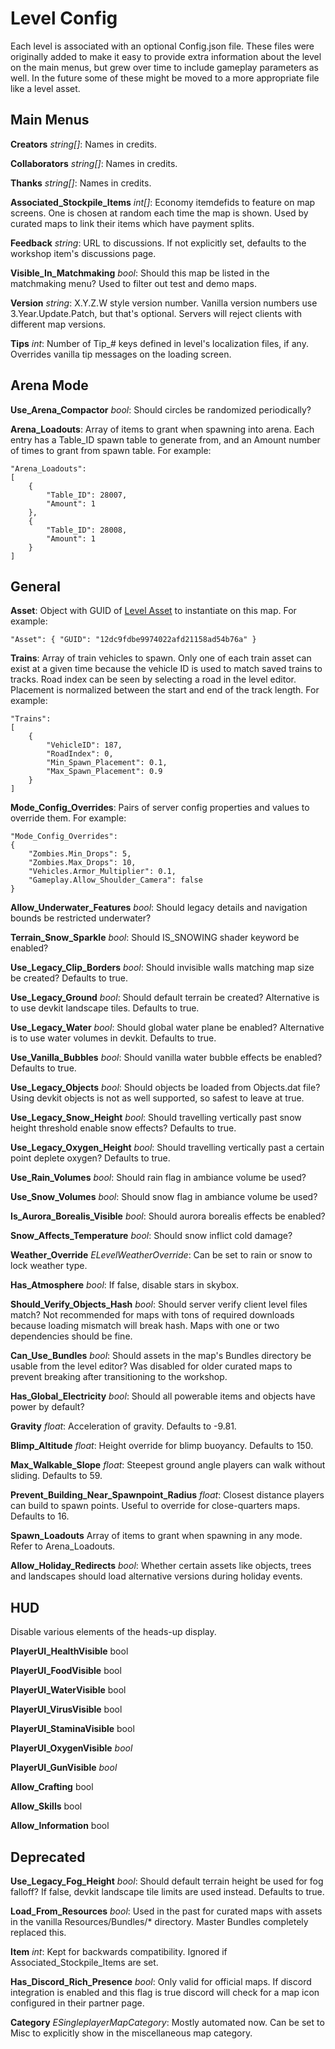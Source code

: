 Level Config
============

Each level is associated with an optional Config.json file. These files were originally added to make it easy to provide extra information about the level on the main menus, but grew over time to include gameplay parameters as well. In the future some of these might be moved to a more appropriate file like a level asset.

Main Menus
----------

__Creators__ _string[]_: Names in credits.

__Collaborators__ _string[]_: Names in credits.

__Thanks__ _string[]_: Names in credits.

__Associated_Stockpile_Items__ _int[]_: Economy itemdefids to feature on map screens. One is chosen at random each time the map is shown. Used by curated maps to link their items which have payment splits.

__Feedback__ _string_: URL to discussions. If not explicitly set, defaults to the workshop item's discussions page.

__Visible_In_Matchmaking__ _bool_: Should this map be listed in the matchmaking menu? Used to filter out test and demo maps.

__Version__ _string_: X.Y.Z.W style version number. Vanilla version numbers use 3.Year.Update.Patch, but that's optional. Servers will reject clients with different map versions.

__Tips__ _int_: Number of Tip_# keys defined in level's localization files, if any. Overrides vanilla tip messages on the loading screen.

Arena Mode
----------

__Use_Arena_Compactor__ _bool_: Should circles be randomized periodically?

__Arena_Loadouts__: Array of items to grant when spawning into arena. Each entry has a Table_ID spawn table to generate from, and an Amount number of times to grant from spawn table. For example:

	"Arena_Loadouts":
	[
		{
			"Table_ID": 28007,
			"Amount": 1
		},
		{
			"Table_ID": 28008,
			"Amount": 1
		}
	]

General
-------

__Asset__: Object with GUID of [Level Asset](LevelAsset.md) to instantiate on this map. For example:

	"Asset": { "GUID": "12dc9fdbe9974022afd21158ad54b76a" }

__Trains__: Array of train vehicles to spawn. Only one of each train asset can exist at a given time because the vehicle ID is used to match saved trains to tracks. Road index can be seen by selecting a road in the level editor. Placement is normalized between the start and end of the track length. For example:

	"Trains":
	[
		{
			"VehicleID": 187,
			"RoadIndex": 0,
			"Min_Spawn_Placement": 0.1,
			"Max_Spawn_Placement": 0.9
		}
	]

__Mode_Config_Overrides__: Pairs of server config properties and values to override them. For example:

	"Mode_Config_Overrides":
	{
		"Zombies.Min_Drops": 5,
		"Zombies.Max_Drops": 10,
		"Vehicles.Armor_Multiplier": 0.1,
		"Gameplay.Allow_Shoulder_Camera": false
	}

__Allow_Underwater_Features__ _bool_: Should legacy details and navigation bounds be restricted underwater?

__Terrain_Snow_Sparkle__ _bool_: Should IS_SNOWING shader keyword be enabled?

__Use_Legacy_Clip_Borders__ _bool_: Should invisible walls matching map size be created? Defaults to true.

__Use_Legacy_Ground__ _bool_: Should default terrain be created? Alternative is to use devkit landscape tiles. Defaults to true.

__Use_Legacy_Water__ _bool_: Should global water plane be enabled? Alternative is to use water volumes in devkit. Defaults to true.

__Use_Vanilla_Bubbles__ _bool_: Should vanilla water bubble effects be enabled? Defaults to true.

__Use_Legacy_Objects__ _bool_: Should objects be loaded from Objects.dat file? Using devkit objects is not as well supported, so safest to leave at true.

__Use_Legacy_Snow_Height__ _bool_: Should travelling vertically past snow height threshold enable snow effects? Defaults to true.

__Use_Legacy_Oxygen_Height__ _bool_: Should travelling vertically past a certain point deplete oxygen? Defaults to true.

__Use_Rain_Volumes__ _bool_: Should rain flag in ambiance volume be used?

__Use_Snow_Volumes__ _bool_: Should snow flag in ambiance volume be used?

__Is_Aurora_Borealis_Visible__ _bool_: Should aurora borealis effects be enabled?

__Snow_Affects_Temperature__ _bool_: Should snow inflict cold damage?

__Weather_Override__ _ELevelWeatherOverride_: Can be set to rain or snow to lock weather type.

__Has_Atmosphere__ _bool_: If false, disable stars in skybox.

__Should_Verify_Objects_Hash__ _bool_: Should server verify client level files match? Not recommended for maps with tons of required downloads because loading mismatch will break hash. Maps with one or two dependencies should be fine.

__Can_Use_Bundles__ _bool_: Should assets in the map's Bundles directory be usable from the level editor? Was disabled for older curated maps to prevent breaking after transitioning to the workshop.

__Has_Global_Electricity__ _bool_: Should all powerable items and objects have power by default?

__Gravity__ _float_: Acceleration of gravity. Defaults to -9.81.

__Blimp_Altitude__ _float_: Height override for blimp buoyancy. Defaults to 150.

__Max_Walkable_Slope__ _float_: Steepest ground angle players can walk without sliding. Defaults to 59.

__Prevent_Building_Near_Spawnpoint_Radius__ _float_: Closest distance players can build to spawn points. Useful to override for close-quarters maps. Defaults to 16.

__Spawn_Loadouts__ Array of items to grant when spawning in any mode. Refer to Arena_Loadouts.

__Allow_Holiday_Redirects__ _bool_: Whether certain assets like objects, trees and landscapes should load alternative versions during holiday events.

HUD
---

Disable various elements of the heads-up display.

__PlayerUI_HealthVisible__ bool

__PlayerUI_FoodVisible__ bool

__PlayerUI_WaterVisible__ bool

__PlayerUI_VirusVisible__ bool

__PlayerUI_StaminaVisible__ bool

__PlayerUI_OxygenVisible__ _bool_

__PlayerUI_GunVisible__ _bool_

__Allow_Crafting__ bool

__Allow_Skills__ bool

__Allow_Information__ bool

Deprecated
----------

__Use_Legacy_Fog_Height__ _bool_: Should default terrain height be used for fog falloff? If false, devkit landscape tile limits are used instead. Defaults to true.

__Load_From_Resources__ _bool_: Used in the past for curated maps with assets in the vanilla Resources/Bundles/* directory. Master Bundles completely replaced this.

__Item__ _int_: Kept for backwards compatibility. Ignored if Associated_Stockpile_Items are set.

__Has_Discord_Rich_Presence__ _bool_: Only valid for official maps. If discord integration is enabled and this flag is true discord will check for a map icon configured in their partner page.

__Category__ _ESingleplayerMapCategory_: Mostly automated now. Can be set to Misc to explicitly show in the miscellaneous map category.
